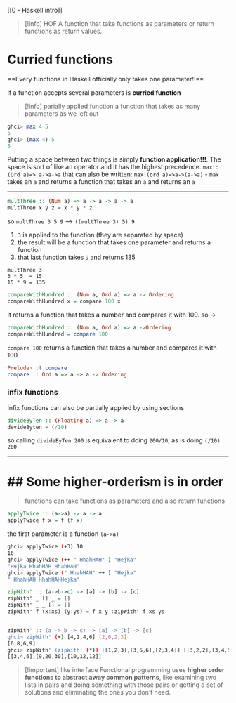 [[0 - Haskell intro]]

>[!info] HOF
> A function that take functions as parameters or return functions as return values.


# Curried functions
==Every functions in Haskell officially only takes one parameter!!==

If a function accepts several parameters is **curried function**

>[!info] parially applied function
>a function that takes as many parameters as we left out


```haskell
ghci> max 4 5
5
ghci> (max 4) 5
5
```

Putting a space between two things is simply **function application!!!**.
The space is sort of like an operator and it has the highest precedence.
`max::(Ord a)=> a->a->a` that can also be written:
`max:(ord a)=>a->(a->a)` - `max` takes an `a` and returns a function that takes an `a` and returns an `a`

----
```haskell
multThree :: (Num a) => a -> a -> a -> a  
multThree x y z = x * y * z
```
so
`multThree 3 5 9` --> `((multThree 3) 5) 9`
1. `3` is applied to the function (they are separated by space)
2. the result will be a function that takes one parameter and returns a function
3. that last function takes `9`  and returns 135
```
multThree 3
3 * 5  = 15
15 * 9 = 135
```

```haskell
compareWithHundred :: (Num a, Ord a) => a -> Ordering  
compareWithHundred x = compare 100 x
```
It returns a function that takes a number and compares it with 100.
so ->
```haskell
compareWithHundred :: (Num a, Ord a) => a ->Ordering
compareWithHundred = compare 100
```

`compare 100` returns a function that takes a number and compares it with 100
```haskell
Prelude> :t compare  
compare :: Ord a => a -> a -> Ordering
```


### infix functions
Infix functions can also be partially applied by using sections
```haskell
divideByTen :: (Floating a) => a -> a
devideByten = (/10)
```
so
calling `divideByTen 200` is equivalent to doing `200/10`, as is doing `(/10) 200`

------
# ## Some higher-orderism is in order
> functions can take functions as parameters and also return functions

```haskell
applyTwice :: (a->a) -> a -> a
applyTwice f x = f (f x)
```
the first parameter is a function `(a->a)`
```bash
ghci> applyTwice (+3) 10
16
ghci> applyTwice (++ " HhahHAH" ) "Hejka"
"Hejka HhahHAH HhahHAH"
ghci> applyTwice (" HhahHAH" ++ ) "Hejka"
" HhahHAH HhahHAHHejka"
```


```haskell
zipWith' :: (a->b->c) -> [a] -> [b] -> [c]
zipWith' _ [] _ = []
zipWith' _ _ [] = []
zipWith' f (x:xs) (y:ys) = f x y :zipWith' f xs ys
```
```bash

zipWith' :: (a -> b -> c) -> [a] -> [b] -> [c]
ghci> zipWith' (+) [4,2,4,6] [2,6,2,3]
[6,8,6,9]
ghci> zipWith' (zipWith' (*)) [[1,2,3],[3,5,6],[2,3,4]] [[3,2,2],[3,4,5],[5,4,3]]  
[[3,4,6],[9,20,30],[10,12,12]]
```

>[!importent] like interface
>Functional programming uses **higher order functions to abstract away common patterns**, like examining two lists in pairs and doing something with those pairs or getting a set of solutions and eliminating the ones you don't need.


